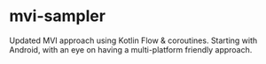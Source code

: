 # mvi-sampler
Updated MVI approach using Kotlin Flow &amp; coroutines. Starting with Android, with an eye on having a multi-platform friendly approach.

